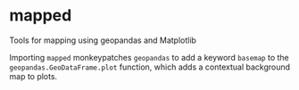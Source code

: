 # mapped
Tools for mapping using geopandas and Matplotlib

Importing `mapped` monkeypatches `geopandas` to add a 
keyword `basemap` to the `geopandas.GeoDataFrame.plot`
function, which adds a contextual background map to plots.